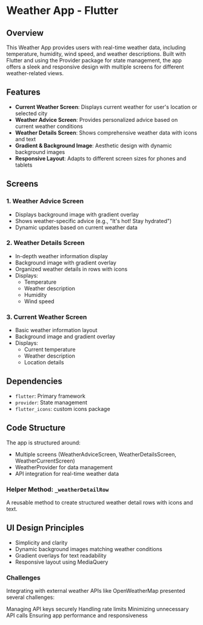 # Weather App - Flutter

## Overview

This Weather App provides users with real-time weather data, including temperature, humidity, wind speed, and weather descriptions. Built with Flutter and using the Provider package for state management, the app offers a sleek and responsive design with multiple screens for different weather-related views.

## Features

- **Current Weather Screen**: Displays current weather for user's location or selected city
- **Weather Advice Screen**: Provides personalized advice based on current weather conditions
- **Weather Details Screen**: Shows comprehensive weather data with icons and text
- **Gradient & Background Image**: Aesthetic design with dynamic background images
- **Responsive Layout**: Adapts to different screen sizes for phones and tablets

## Screens

### 1. Weather Advice Screen

- Displays background image with gradient overlay
- Shows weather-specific advice (e.g., "It's hot! Stay hydrated")
- Dynamic updates based on current weather data

### 2. Weather Details Screen

- In-depth weather information display
- Background image with gradient overlay
- Organized weather details in rows with icons
- Displays:
  - Temperature
  - Weather description
  - Humidity
  - Wind speed

### 3. Current Weather Screen

- Basic weather information layout
- Background image and gradient overlay
- Displays:
  - Current temperature
  - Weather description
  - Location details

## Dependencies

- `flutter`: Primary framework
- `provider`: State management
- `flutter_icons`:  custom icons package

## Code Structure

The app is structured around:
- Multiple screens (WeatherAdviceScreen, WeatherDetailsScreen, WeatherCurrentScreen)
- WeatherProvider for data management
- API integration for real-time weather data

### Helper Method: `_weatherDetailRow`

A reusable method to create structured weather detail rows with icons and text.

## UI Design Principles

- Simplicity and clarity
- Dynamic background images matching weather conditions
- Gradient overlays for text readability
- Responsive layout using MediaQuery


### Challenges

Integrating with external weather APIs like OpenWeatherMap presented several challenges:

Managing API keys securely
Handling rate limits
Minimizing unnecessary API calls
Ensuring app performance and responsiveness

